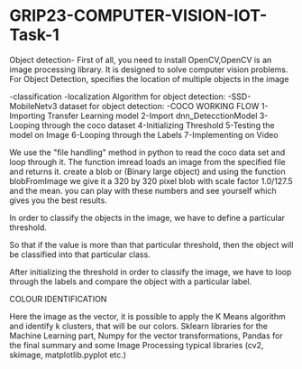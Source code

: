 # GRIP23-COMPUTER-VISION-IOT-Task-1
Object detection-
First of all, you need to install OpenCV,OpenCV is an image processing library. It is designed to solve computer vision problems.
For Object Detection, specifies the location of multiple objects in the image

-classification
-localization
Algorithm for object detection:
-SSD-MobileNetv3
dataset for object detection:
-COCO
	WORKING FLOW
1-Importing Transfer Learning model 
2-Import dnn_DetecctionModel
3-Looping through the coco dataset
4-Initializing Threshold 
5-Testing the model on Image
6-Looping through the Labels
7-Implementing on Video

We use the "file handling" method in python to read the coco data set and loop through it.
The function imread loads an image from the specified file and returns it. 
create a blob or (Binary large object) and using the function blobFromImage
we give it a 320 by 320 pixel blob
with scale factor 1.0/127.5 and the mean.
you can play with these numbers and see yourself which gives you the best results.

In order to classify the objects in the image, we have to define a particular threshold. 

So that if the value is more than that particular threshold, then the object will be classified into that particular class.

After initializing the threshold in order to classify the image, we have to loop through the labels and compare the object with a particular label.


COLOUR IDENTIFICATION

Here the image as the vector, it is possible to apply the K Means algorithm and identify k clusters, that will be our colors.
Sklearn libraries for the Machine Learning part, Numpy for the vector transformations, Pandas for the final summary and some Image Processing typical libraries (cv2, skimage, matplotlib.pyplot etc.)


